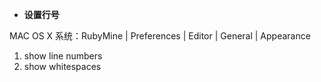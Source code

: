 * **设置行号**    

MAC OS X 系统：RubyMine | Preferences | Editor | General | Appearance       
1. show line numbers    
2. show whitespaces